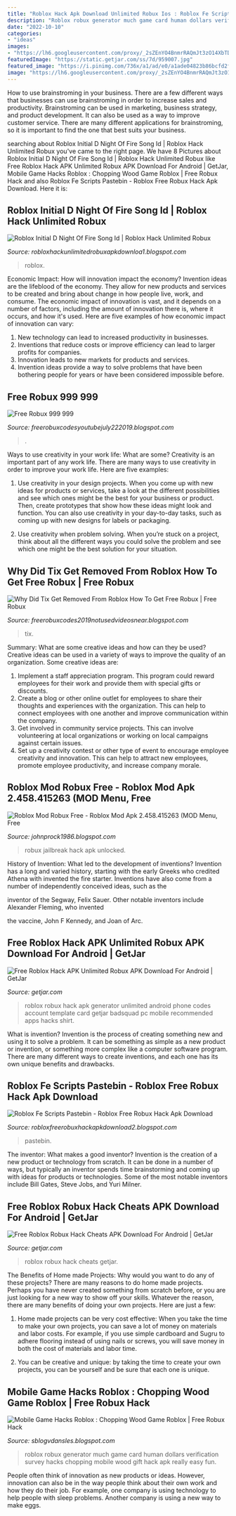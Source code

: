 ```yaml
---
title: "Roblox Hack Apk Download Unlimited Robux Ios : Roblox Fe Scripts Pastebin"
description: "Roblox robux generator much game card human dollars verification survey hacks chopping mobile wood gift hack apk really easy fun"
date: "2022-10-10"
categories:
- "ideas"
images:
- "https://lh6.googleusercontent.com/proxy/_2sZEnYO4BnmrRAQmJt3zO14XbTDb7yzTE0WjxVTKv-BN5tBy5I_J4LdU7xRBry2fHKwtZdLS39_OT-vAmZqYb6O85Tk5kL4=w1200-h630-pd"
featuredImage: "https://static.getjar.com/ss/7d/959007.jpg"
featured_image: "https://i.pinimg.com/736x/a1/ad/e0/a1ade04823b86bcfd2f5fbb24913c048.jpg"
image: "https://lh6.googleusercontent.com/proxy/_2sZEnYO4BnmrRAQmJt3zO14XbTDb7yzTE0WjxVTKv-BN5tBy5I_J4LdU7xRBry2fHKwtZdLS39_OT-vAmZqYb6O85Tk5kL4=w1200-h630-pd"
---
```



How to use brainstroming in your business.
There are a few different ways that businesses can use brainstroming in order to increase sales and productivity. Brainstroming can be used in marketing, business strategy, and product development. It can also be used as a way to improve customer service. There are many different applications for brainstroming, so it is important to find the one that best suits your business.

	

		
searching about Roblox Initial D Night Of Fire Song Id | Roblox Hack Unlimited Robux you've came to the right page. We have 8 Pictures about Roblox Initial D Night Of Fire Song Id | Roblox Hack Unlimited Robux like Free Roblox Hack APK Unlimited Robux APK Download For Android | GetJar, Mobile Game Hacks Roblox : Chopping Wood Game Roblox | Free Robux Hack and also Roblox Fe Scripts Pastebin - Roblox Free Robux Hack Apk Download. Here it is:
		
    
## Roblox Initial D Night Of Fire Song Id | Roblox Hack Unlimited Robux

<img loading=lazy src="https://lh5.googleusercontent.com/proxy/cfSk6fco7WJGU9PBzl9Hur8_geNv2xTGmslELTmhzufjPqtA7es5rpkKLKN36x4JStfQ5x110ZP3CefYsatElE7j1HD6pu_K=w1200-h630-pd" onerror="this.onerror=null;this.src='https://tse4.mm.bing.net/th?id=OIP.CZ7WH9PMmTaDAbcJcSXwtAHaD4&amp;pid=15.1';" alt="Roblox Initial D Night Of Fire Song Id | Roblox Hack Unlimited Robux">

_Source: robloxhackunlimitedrobuxapkdownloa1.blogspot.com_

>roblox. 

	

Economic Impact: How will innovation impact the economy?
Invention ideas are the lifeblood of the economy. They allow for new products and services to be created and bring about change in how people live, work, and consume. The economic impact of innovation is vast, and it depends on a number of factors, including the amount of innovation there is, where it occurs, and how it's used. Here are five examples of how economic impact of innovation can vary: 
1. New technology can lead to increased productivity in businesses. 
2. Inventions that reduce costs or improve efficiency can lead to larger profits for companies. 
3. Innovation leads to new markets for products and services. 
4. Invention ideas provide a way to solve problems that have been bothering people for years or have been considered impossible before. 

    
## Free Robux 999 999

<img loading=lazy src="https://lh3.googleusercontent.com/proxy/5u6f2FllAfuSUg-63ZVfuuaRxRZtlKg2fm-eOVdeY6GrJ-NxfEsntJvKGIT67wRbklsbIW4y8uwrlPbevqfZ8PIi2H_-9hSR=w1200-h630-pd" onerror="this.onerror=null;this.src='https://tse2.mm.bing.net/th?id=OIP.EgpCG-v8153jjbOY6y9PcAHaD4&amp;pid=15.1';" alt="Free Robux 999 999">

_Source: freerobuxcodesyoutubejuly222019.blogspot.com_

>. 

	

Ways to use creativity in your work life: What are some?
Creativity is an important part of any work life. There are many ways to use creativity in order to improve your work life. Here are five examples: 
1. Use creativity in your design projects. When you come up with new ideas for products or services, take a look at the different possibilities and see which ones might be the best for your business or product. Then, create prototypes that show how these ideas might look and function. You can also use creativity in your day-to-day tasks, such as coming up with new designs for labels or packaging. 

2. Use creativity when problem solving. When you’re stuck on a project, think about all the different ways you could solve the problem and see which one might be the best solution for your situation.

    
## Why Did Tix Get Removed From Roblox How To Get Free Robux | Free Robux

<img loading=lazy src="https://lh6.googleusercontent.com/proxy/_2sZEnYO4BnmrRAQmJt3zO14XbTDb7yzTE0WjxVTKv-BN5tBy5I_J4LdU7xRBry2fHKwtZdLS39_OT-vAmZqYb6O85Tk5kL4=w1200-h630-pd" onerror="this.onerror=null;this.src='https://tse4.mm.bing.net/th?id=OIP.jd5dB1JV5VOBys4B4XM7QwHaD4&amp;pid=15.1';" alt="Why Did Tix Get Removed From Roblox How To Get Free Robux | Free Robux">

_Source: freerobuxcodes2019notusedvideosnear.blogspot.com_

>tix. 

	

Summary: What are some creative ideas and how can they be used?
Creative ideas can be used in a variety of ways to improve the quality of an organization. Some creative ideas are:
1. Implement a staff appreciation program. This program could reward employees for their work and provide them with special gifts or discounts.
2. Create a blog or other online outlet for employees to share their thoughts and experiences with the organization. This can help to connect employees with one another and improve communication within the company.
3. Get involved in community service projects. This can involve volunteering at local organizations or working on local campaigns against certain issues.
4. Set up a creativity contest or other type of event to encourage employee creativity and innovation. This can help to attract new employees, promote employee productivity, and increase company morale.

    
## Roblox Mod Robux Free - Roblox Mod Apk 2.458.415263 (MOD Menu, Free

<img loading=lazy src="https://i.ytimg.com/vi/I4kOLnI6zg8/maxresdefault.jpg" onerror="this.onerror=null;this.src='https://tse3.mm.bing.net/th?id=OIP.mRQpD27sKze7tG5i-_vgzwHaEK&amp;pid=15.1';" alt="Roblox Mod Robux Free - Roblox Mod Apk 2.458.415263 (MOD Menu, Free">

_Source: johnprock1986.blogspot.com_

>robux jailbreak hack apk unlocked. 

	

History of Invention: What led to the development of inventions?
Invention has a long and varied history, starting with the early Greeks who credited Athena with invented the
fire starter. Inventions have also come from a number of independently conceived ideas, such as the

inventor of the Segway, Felix Sauer. Other notable inventors include Alexander Fleming, who invented

the vaccine, John F Kennedy, and Joan of Arc.

    
## Free Roblox Hack APK Unlimited Robux APK Download For Android | GetJar

<img loading=lazy src="https://static.getjar.com/ss/46/945096_3.jpg" onerror="this.onerror=null;this.src='https://tse4.mm.bing.net/th?id=OIP.3z2Uvxdwl7SKgOJoRULL9QHaEc&amp;pid=15.1';" alt="Free Roblox Hack APK Unlimited Robux APK Download For Android | GetJar">

_Source: getjar.com_

>roblox robux hack apk generator unlimited android phone codes account template card getjar badsquad pc mobile recommended apps hacks shirt. 

	

What is invention?
Invention is the process of creating something new and using it to solve a problem. It can be something as simple as a new product or invention, or something more complex like a computer software program. There are many different ways to create inventions, and each one has its own unique benefits and drawbacks.

    
## Roblox Fe Scripts Pastebin - Roblox Free Robux Hack Apk Download

<img loading=lazy src="https://i.ytimg.com/vi/0eaErhWRS84/maxresdefault.jpg" onerror="this.onerror=null;this.src='https://tse3.mm.bing.net/th?id=OIP.nuKnG5DJFp9bhVcGCBAQxgHaEK&amp;pid=15.1';" alt="Roblox Fe Scripts Pastebin - Roblox Free Robux Hack Apk Download">

_Source: robloxfreerobuxhackapkdownload2.blogspot.com_

>pastebin. 

	

The inventor: What makes a good inventor?
Invention is the creation of a new product or technology from scratch. It can be done in a number of ways, but typically an inventor spends time brainstorming and coming up with ideas for products or technologies. Some of the most notable inventors include Bill Gates, Steve Jobs, and Yuri Milner.

    
## Free Roblox Robux Hack Cheats APK Download For Android | GetJar

<img loading=lazy src="https://static.getjar.com/ss/7d/959007.jpg" onerror="this.onerror=null;this.src='https://tse4.mm.bing.net/th?id=OIP.p2q-Fo8GnvpZcoP8KWnNhAHaEc&amp;pid=15.1';" alt="Free Roblox Robux Hack Cheats APK Download For Android | GetJar">

_Source: getjar.com_

>roblox robux hack cheats getjar. 

	

The Benefits of Home made Projects: Why would you want to do any of these projects?
There are many reasons to do home made projects. Perhaps you have never created something from scratch before, or you are just looking for a new way to show off your skills. Whatever the reason, there are many benefits of doing your own projects. Here are just a few: 
1. Home made projects can be very cost effective: When you take the time to make your own projects, you can save a lot of money on materials and labor costs. For example, if you use simple cardboard and Sugru to adhere flooring instead of using nails or screws, you will save money in both the cost of materials and labor time. 

2. You can be creative and unique: by taking the time to create your own projects, you can be yourself and be sure that each one is unique.

    
## Mobile Game Hacks Roblox : Chopping Wood Game Roblox | Free Robux Hack

<img loading=lazy src="https://i.pinimg.com/736x/a1/ad/e0/a1ade04823b86bcfd2f5fbb24913c048.jpg" onerror="this.onerror=null;this.src='https://tse2.mm.bing.net/th?id=OIP.G9x3iQG0R1m94rF5OA5TtgHaKB&amp;pid=15.1';" alt="Mobile Game Hacks Roblox : Chopping Wood Game Roblox | Free Robux Hack">

_Source: sblogvdansles.blogspot.com_

>roblox robux generator much game card human dollars verification survey hacks chopping mobile wood gift hack apk really easy fun. 

	

People often think of innovation as new products or ideas. However, innovation can also be in the way people think about their own work and how they do their job. For example, one company is using technology to help people with sleep problems. Another company is using a new way to make eggs.

